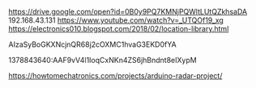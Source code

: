 https://drive.google.com/open?id=0B0y9PQ7KMNjPQWltLUtQZkhsaDA
192.168.43.131
https://www.youtube.com/watch?v=_UTQOf19_xg
https://electronics010.blogspot.com/2018/02/location-library.html


AIzaSyBoGKXNcjnQR68j2cOXMC1hvaG3EKD0fYA

1378843640:AAF9vV4l1IoqCxNKn4ZS6jhBndnt8eIXypM

https://howtomechatronics.com/projects/arduino-radar-project/
